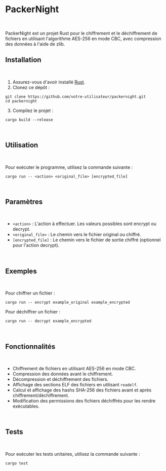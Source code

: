 # PackerNight
<br>

PackerNight est un projet Rust pour le chiffrement et le déchiffrement de fichiers en utilisant l'algorithme AES-256 en mode CBC, avec compression des données à l'aide de zlib.
<br>

## Installation
<br>

1. Assurez-vous d'avoir installé [Rust](https://www.rust-lang.org/fr/learn/get-started).
2. Clonez ce dépôt :

```
git clone https://github.com/votre-utilisateur/packernight.git
cd packernight
```

3. Compilez le projet :

```
cargo build --release
```
<br>

## Utilisation
<br>

Pour exécuter le programme, utilisez la commande suivante :

```
cargo run -- <action> <original_file> [encrypted_file]
```
<br>

## Paramètres
<br>

- `<action>` : L'action à effectuer. Les valeurs possibles sont encrypt ou decrypt.
- `<original_file>` : Le chemin vers le fichier original ou chiffré.
- `[encrypted_file]` : Le chemin vers le fichier de sortie chiffré (optionnel pour l'action decrypt).
<br>

## Exemples
<br>

Pour chiffrer un fichier :

```
cargo run -- encrypt example_original example_encrypted
```

Pour déchiffrer un fichier :

```
cargo run -- decrypt example_encrypted
```
<br>

## Fonctionnalités
<br>

- Chiffrement de fichiers en utilisant AES-256 en mode CBC.
- Compression des données avant le chiffrement.
- Décompression et déchiffrement des fichiers.
- Affichage des sections ELF des fichiers en utilisant `readelf`.
- Calcul et affichage des hashs SHA-256 des fichiers avant et après chiffrement/déchiffrement.
- Modification des permissions des fichiers déchiffrés pour les rendre exécutables.
<br>

## Tests
<br>

Pour exécuter les tests unitaires, utilisez la commande suivante :

```
cargo test
```
